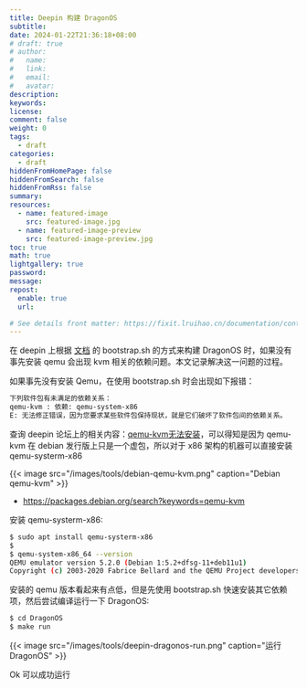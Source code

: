 ```yaml
---
title: Deepin 构建 DragonOS
subtitle:
date: 2024-01-22T21:36:18+08:00
# draft: true
# author:
#   name:
#   link:
#   email:
#   avatar:
description:
keywords:
license:
comment: false
weight: 0
tags:
  - draft
categories:
  - draft
hiddenFromHomePage: false
hiddenFromSearch: false
hiddenFromRss: false
summary:
resources:
  - name: featured-image
    src: featured-image.jpg
  - name: featured-image-preview
    src: featured-image-preview.jpg
toc: true
math: true
lightgallery: true
password:
message:
repost:
  enable: true
  url:

# See details front matter: https://fixit.lruihao.cn/documentation/content-management/introduction/#front-matter
---
```



在 deepin 上根据 [文档](https://docs.dragonos.org/zh-cn/latest/introduction/build_system.html) 的 bootstrap.sh 的方式来构建 DragonOS 时，如果没有事先安装 qemu 会出现 kvm 相关的依赖问题。本文记录解决这一问题的过程。

<!--more-->

如果事先没有安装 Qemu，在使用 bootstrap.sh 时会出现如下报错：

```bash
下列软件包有未满足的依赖关系：
qemu-kvm : 依赖: qemu-system-x86
E: 无法修正错误，因为您要求某些软件包保持现状，就是它们破坏了软件包间的依赖关系。
```

查询 deepin 论坛上的相关内容：[qemu-kvm无法安装](https://bbs.deepin.org/zh/post/253482)，可以得知是因为 qemu-kvm 在 debian 发行版上只是一个虚包，所以对于 x86 架构的机器可以直接安装 qemu-systerm-x86

{{< image src="/images/tools/debian-qemu-kvm.png" caption="Debian qemu-kvm" >}}

- https://packages.debian.org/search?keywords=qemu-kvm

安装 qemu-systerm-x86:

```bash
$ sudo apt install qemu-systerm-x86
$
$ qemu-system-x86_64 --version
QEMU emulator version 5.2.0 (Debian 1:5.2+dfsg-11+deb11u1)
Copyright (c) 2003-2020 Fabrice Bellard and the QEMU Project developers
```

安装的 qemu 版本看起来有点低，但是先使用 bootstrap.sh 快速安装其它依赖项，然后尝试编译运行一下 DragonOS:

```bash
$ cd DragonOS
$ make run
```

{{< image src="/images/tools/deepin-dragonos-run.png" caption="运行 DragonOS" >}}

Ok 可以成功运行
